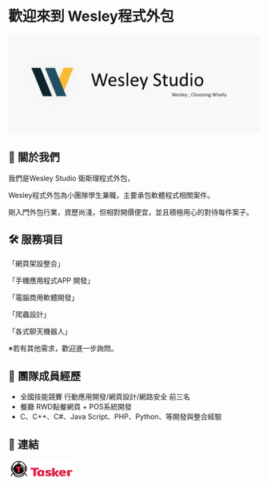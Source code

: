 # 歡迎來到 Wesley程式外包 


![Logo](/rec/logo_banner.png)


## 🚩 關於我們
我們是Wesley Studio 衛斯理程式外包，

Wesley程式外包為小團隊學生兼職，主要承包軟體程式相關案件。

剛入門外包行業，資歷尚淺，但相對開價便宜，並且積極用心的對待每件案子。


## 🛠 服務項目
「網頁架設整合」

「手機應用程式APP 開發」

「電腦商用軟體開發」

「爬蟲設計」

「各式聊天機器人」

※若有其他需求，歡迎進一步詢問。

## 🏁 團隊成員經歷
- 全國技能競賽 行動應用開發/網頁設計/網路安全 前三名
- 餐廳 RWD點餐網頁 + POS系統開發
- C、C++、C#、Java Script、PHP、Python、等開發與整合經驗

## 🔗 連結
[![portfolio](/rec/logo_tasker.png)](https://www.tasker.com.tw/workroom/MzD0E4)
